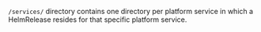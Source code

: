 `/services/` directory contains one directory per platform service in which a HelmRelease resides for that specific platform service.
